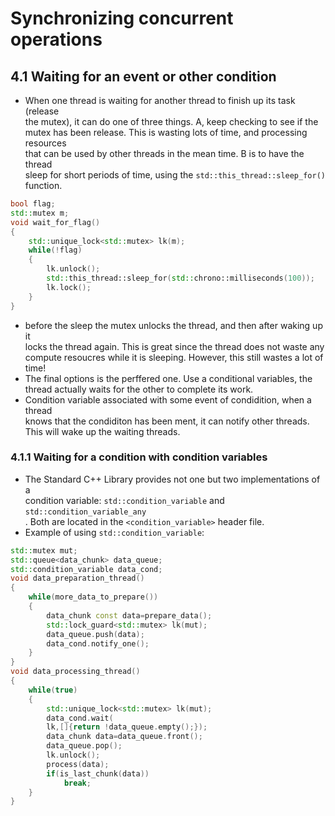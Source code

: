 # Synchronizing concurrent operations

## 4.1 Waiting for an event or other condition
- When one thread is waiting for another thread to finish up its task (release \
the mutex), it can do one of three things. A, keep checking to see if the \
mutex has been release. This is wasting lots of time, and processing resources \
that can be used by other threads in the mean time. B is to have the thread \
sleep for short periods of time, using the `std::this_thread::sleep_for()`
function.

```C++
bool flag;
std::mutex m;
void wait_for_flag()
{
    std::unique_lock<std::mutex> lk(m);
    while(!flag)
    {
        lk.unlock();
        std::this_thread::sleep_for(std::chrono::milliseconds(100));
        lk.lock();
    }
}
```
- before the sleep the mutex unlocks the thread, and then after waking up it \
locks the thread again. This is great since the thread does not waste any \
compute resoucres while it is sleeping. However, this still wastes a lot of \
time!
- The final options is the perffered one. Use a conditional variables, the \
thread actually waits for the other to complete its work.
- Condition variable associated with some event of condidition, when a thread \
knows that the condiditon has been ment, it can notify other threads. \
This will wake up the waiting threads.

### 4.1.1 Waiting for a condition with condition variables
- The Standard C++ Library provides not one but two implementations of a \
condition variable: `std::condition_variable` and `std::condition_variable_any`\
. Both are located in the `<condition_variable>` header file.
- Example of using `std::condition_variable`:

``` C++
std::mutex mut;
std::queue<data_chunk> data_queue;
std::condition_variable data_cond;
void data_preparation_thread()
{
    while(more_data_to_prepare())
    {
        data_chunk const data=prepare_data();
        std::lock_guard<std::mutex> lk(mut);
        data_queue.push(data);
        data_cond.notify_one();
    }
}
void data_processing_thread()
{
    while(true)
    {
        std::unique_lock<std::mutex> lk(mut);
        data_cond.wait(
        lk,[]{return !data_queue.empty();});
        data_chunk data=data_queue.front();
        data_queue.pop();
        lk.unlock();
        process(data);
        if(is_last_chunk(data))
            break;
    }
}
```
